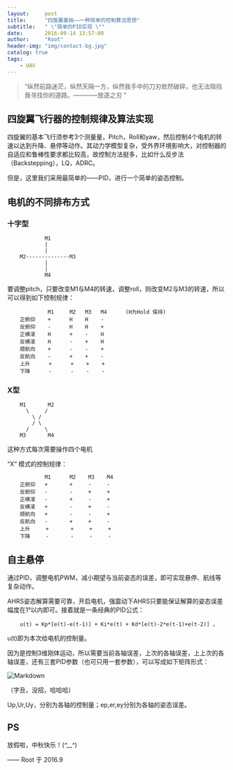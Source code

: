 ```yaml
---
layout:     post
title:      "四旋翼基础——一种简单的控制算法思想"
subtitle:   " \"简单的PID实现 \""
date:       2016-09-14 13:57:00
author:     "Root"
header-img: "img/contact-bg.jpg"
catalog: true
tags:
    - UAV
---
```


> “纵然前路迷茫，纵然天隔一方，纵然我手中的刀刃依然破碎，也无法阻挡我寻找你的道路。————放逐之刃 ”


## 四旋翼飞行器的控制规律及算法实现

四旋翼的基本飞行须参考3个测量量，Pitch，Roll和yaw，然后控制4个电机的转速以达到升降、悬停等动作。其动力学模型复杂，受外界环境影响大，对控制器的自适应和鲁棒性要求都比较高，故控制方法挺多，比如什么反步法（Backstepping），LQ，ADRC。

但是，这里我们采用最简单的——PID，进行一个简单的姿态控制。 

## 电机的不同排布方式

### 十字型

				M1
				|
				|
		M2--------------M3
				|
				|
				M4

要调整pitch，只要改变M1与M4的转速，调整roll，则改变M2与M3的转速，所以可以得到如下控制规律：

		         M1     M2   M3   M4      (H为Hold 保持) 
		正俯仰    +      H    H    - 
		反俯仰    -      H    H    + 
		正横滚    H      +    -    H 
		反横滚    H      -    +    H 
		顺航向    +      -    -    + 
		反航向    -      +    +    - 
		上升      +      +    +    + 
		下降      -      -    -    -

### X型

		M1       M2
		  \     /
		    \ /
		    / \
		  /     \
		M3       M4

这种方式每次需要操作四个电机

“X” 模式的控制规律：

				M1      M2    M3    M4     
		正俯仰   +       +     -     - 
		反俯仰   -       -     +     + 
		正横滚   -       +     -     + 
		反横滚   +       -     +     - 
		顺航向   +       -     -     + 
		反航向   -       +     +     - 
		上升     +       +     +     + 
		下降     -       -     -     -

## 自主悬停

通过PID，调整电机PWM，减小期望与当前姿态的误差，即可实现悬停、航线等复杂动作。

AHRS姿态解算需要可靠，开启电机，强震动下AHRS只要能保证解算的姿态误差幅度在1°以内即可。接着就是一条经典的PID公式：

		u(t) = Kp*[e(t)-e(t-1)] + Ki*e(t) + Kd*[e(t)-2*e(t-1)+e(t-2)] ，

u(t)即为本次给电机的控制量。 

因为是控制3维刚体运动，所以需要当前各轴误差，上次的各轴误差，上上次的各轴误差，还有三套PID参数（也可只用一套参数），可以写成如下矩阵形式：

![Markdown](http://i1.piimg.com/572619/97b197fd970c8b41.jpg)

（字丑，没招，哈哈哈）

Up,Ur,Uy，分别为各轴的控制量；ep,er,ey分别为各轴的姿态误差。


## PS

放假啦，中秋快乐！(*^__^*) 


—— Root 于 2016.9


